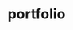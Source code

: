 ---
title: "portfolio"
bg: pink  #defined in _config.yml, can use html color like '#0fbfcf'
color: white   #text color
fa-icon: camera
category: "main"
---